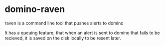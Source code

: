 domino-raven
============

raven is a command line tool that pushes alerts to domino

It has a queuing feature, that when an alert is sent to domino that
fails to be recieved, it is saved on the disk locally to be resent
later.

